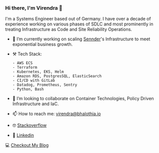### Hi there, I'm Virendra 👋

I'm a Systems Engineer based out of Germany. I have over a decade of experience working on various phases of SDLC and most prominently in treating Infrastructure as Code and Site Reliability Operations. 

- 👷 I’m currently working on scaling [Sennder](https://www.sennder.com/)'s Infrastructure to meet exponential business growth.
- ⚒️ Tech Stack: 
     
      
      - AWS ECS  
      - Terraform
      - Kubernetes, EKS, Helm
      - Amazon RDS, PostgresSQL, ElasticSearch
      - CI/CD with GitLab
      - Datadog, Prometheus, Sentry
      - Python, Bash

- 👯 I’m looking to collaborate on Container Technologies, Policy Driven Infrastructure and IaC.
- 📫 How to reach me: [virendra@bhalothia.io](mailto:virendra@bhalothia.io)
- 🤓 [Stackoverflow](https://stackoverflow.com/users/2248697/bhalothia)
- 👔 [Linkedin](https://www.linkedin.com/in/bhalothia/)



💻 [Checkout My Blog](http://bhalothia.io)
